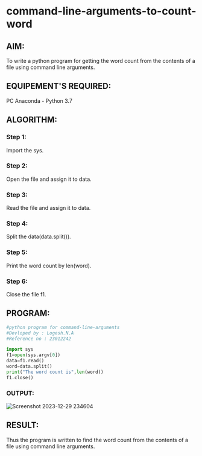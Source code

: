 # command-line-arguments-to-count-word
## AIM:
To write a python program for getting the word count from the contents of a file using command line arguments.
## EQUIPEMENT'S REQUIRED: 
PC
Anaconda - Python 3.7

## ALGORITHM: 
### Step 1:
Import the sys.
### Step 2: 
Open the file and assign it to data.
### Step 3: 
Read the file and assign it to data.
### Step 4:  
Split the data(data.split()).
### Step 5: 
Print the word count by len(word).
### Step 6: 
Close the file f1.
## PROGRAM:

```Python
#python program for command-line-arguments
#Devloped by : Logesh.N.A
#Reference no : 23012242

import sys
f1=open(sys.argv[0])
data=f1.read()
word=data.split()
print("The word count is",len(word))
f1.close()
```
### OUTPUT:
![Screenshot 2023-12-29 234604](https://github.com/Logesh051/command-line-arguments-to-count-word/assets/144979188/1f4f746e-d7f5-4948-bffc-f5542267bf6f)

## RESULT:
Thus the program is written to find the word count from the contents of a file using command line arguments.
